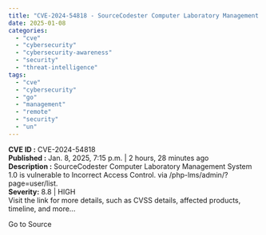 ```yaml
---
title: "CVE-2024-54818 - SourceCodester Computer Laboratory Management System Unauthenticated Remote OS Command Injection"
date: 2025-01-08
categories: 
  - "cve"
  - "cybersecurity"
  - "cybersecurity-awareness"
  - "security"
  - "threat-intelligence"
tags: 
  - "cve"
  - "cybersecurity"
  - "go"
  - "management"
  - "remote"
  - "security"
  - "un"
---
```


**CVE ID :** CVE-2024-54818  
**Published :** Jan. 8, 2025, 7:15 p.m. | 2 hours, 28 minutes ago  
**Description :** SourceCodester Computer Laboratory Management System 1.0 is vulnerable to Incorrect Access Control. via /php-lms/admin/?page=user/list.  
**Severity:** 8.8 | HIGH  
Visit the link for more details, such as CVSS details, affected products, timeline, and more...

Go to Source

